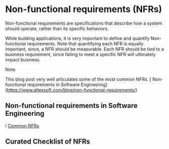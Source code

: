 # Non-functional requirements (NFRs)
Non-functional requirements are specifications that describe how a system should operate, rather than its specific behaviors.

While building applications, it is very important to define and quantify Non-functional requirements. Note that quantifying each NFR is equally important, since, a NFR should be measurable. Each NFR should be tied to a business requirement, since failing to meet a specific NFR will ultimately impact business.

> [!NOTE]
> This blog post very well articulates some of the most common NFRs.
[ Non-functional requirements in Software Engineering] (https://www.altexsoft.com/blog/non-functional-requirements/)

##  Non-functional requirements in Software Engineering
! [Common NFRs](images/NFR1.png)


## Curated Checklist of NFRs  
